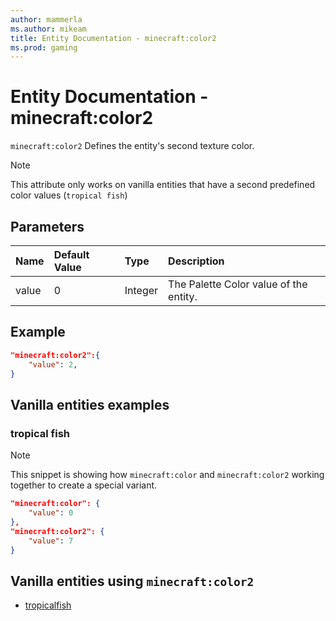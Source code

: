 ```yaml
---
author: mammerla
ms.author: mikeam
title: Entity Documentation - minecraft:color2
ms.prod: gaming
---
```


# Entity Documentation -  minecraft:color2

`minecraft:color2` Defines the entity's second texture color.

> [!NOTE]
> This attribute only works on vanilla entities that have a second predefined color values (`tropical fish`)

## Parameters

|Name |Default Value  |Type  |Description  |
|:----------|:----------|:----------|:----------|
|value| 0| Integer|  The Palette Color value of the entity. |

## Example

```json
"minecraft:color2":{
    "value": 2,
}
```

## Vanilla entities examples

### tropical fish

>[!Note]
>This snippet is showing how `minecraft:color` and `minecraft:color2` working together to create a special variant.

```json
"minecraft:color": {
    "value": 0
},
"minecraft:color2": {
    "value": 7
}
```

## Vanilla entities using `minecraft:color2`

- [tropicalfish](../../../../Source/VanillaBehaviorPack_Snippets/entities/tropicalfish.md)